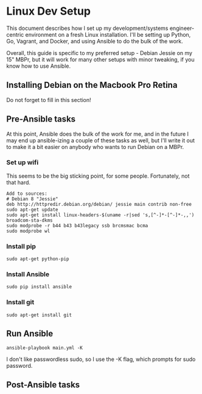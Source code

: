 # Linux Dev Setup

This document describes how I set up my development/systems engineer-centric
environment on a fresh Linux installation. I'll be setting up Python, 
Go, Vagrant, and Docker, and using Ansible to do the bulk of the work.

Overall, this guide is specific to my preferred setup - Debian Jessie on
my 15" MBPr, but it will work for many other setups with minor tweaking,
if you know how to use Ansible.

## Installing Debian on the Macbook Pro Retina

Do not forget to fill in this section!

## Pre-Ansible tasks

At this point, Ansible does the bulk of the work for me, and in the future
I may end up ansible-izing a couple of these tasks as well, but I'll write
it out to make it a bit easier on anybody who wants to run Debian on a
MBPr.

### Set up wifi 

This seems to be the big sticking point, for some people. Fortunately,
not that hard.

    Add to sources:
    # Debian 8 "Jessie"
    deb http://httpredir.debian.org/debian/ jessie main contrib non-free
    sudo apt-get update
    sudo apt-get install linux-headers-$(uname -r|sed 's,[^-]*-[^-]*-,,') broadcom-sta-dkms
    sudo modprobe -r b44 b43 b43legacy ssb brcmsmac bcma
    sudo modprobe wl

### Install pip

    sudo apt-get python-pip

### Install Ansible

    sudo pip install ansible

### Install git

    sudo apt-get install git

## Run Ansible

    ansible-playbook main.yml -K
    
I don't like passwordless sudo, so I use the -K flag, which prompts for
sudo password.

## Post-Ansible tasks
